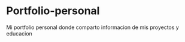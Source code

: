 # Portfolio-personal

Mi portfolio personal donde comparto informacion de mis proyectos y educacion
